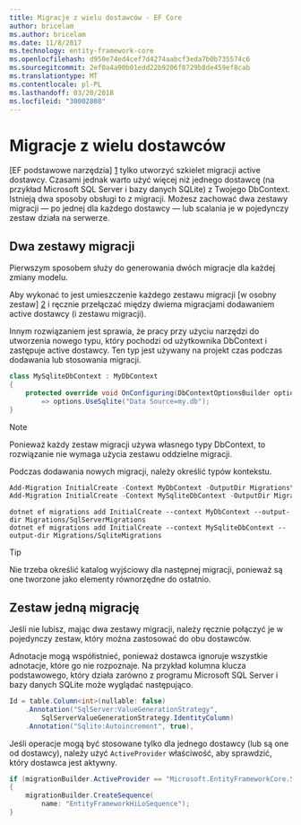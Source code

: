 ```yaml
---
title: Migracje z wielu dostawców - EF Core
author: bricelam
ms.author: bricelam
ms.date: 11/8/2017
ms.technology: entity-framework-core
ms.openlocfilehash: d950e74ed4cef7d4274aabcf3eda7b0b735574c6
ms.sourcegitcommit: 2ef0a4a90b01edd22b9206f8729b8de459ef8cab
ms.translationtype: MT
ms.contentlocale: pl-PL
ms.lasthandoff: 03/20/2018
ms.locfileid: "30002808"
---
```

<a name="migrations-with-multiple-providers"></a>Migracje z wielu dostawców
==================================
[EF podstawowe narzędzia] [ 1] tylko utworzyć szkielet migracji active dostawcy. Czasami jednak warto użyć więcej niż jednego dostawcę (na przykład Microsoft SQL Server i bazy danych SQLite) z Twojego DbContext. Istnieją dwa sposoby obsługi to z migracji. Możesz zachować dwa zestawy migracji — po jednej dla każdego dostawcy — lub scalania je w pojedynczy zestaw działa na serwerze.

<a name="two-migration-sets"></a>Dwa zestawy migracji
------------------
Pierwszym sposobem służy do generowania dwóch migracje dla każdej zmiany modelu.

Aby wykonać to jest umieszczenie każdego zestawu migracji [w osobny zestaw] [ 2] i ręcznie przełączać między dwiema migracjami dodawaniem active dostawcy (i zestawu migracji).

Innym rozwiązaniem jest sprawia, że pracy przy użyciu narzędzi do utworzenia nowego typu, który pochodzi od użytkownika DbContext i zastępuje active dostawcy. Ten typ jest używany na projekt czas podczas dodawania lub stosowania migracji.

``` csharp
class MySqliteDbContext : MyDbContext
{
    protected override void OnConfiguring(DbContextOptionsBuilder options)
        => options.UseSqlite("Data Source=my.db");
}
```

> [!NOTE]
> Ponieważ każdy zestaw migracji używa własnego typy DbContext, to rozwiązanie nie wymaga użycia zestawu oddzielne migracji.

Podczas dodawania nowych migracji, należy określić typów kontekstu.

``` powershell
Add-Migration InitialCreate -Context MyDbContext -OutputDir Migrations\SqlServerMigrations
Add-Migration InitialCreate -Context MySqliteDbContext -OutputDir Migrations\SqliteMigrations
```
``` Console
dotnet ef migrations add InitialCreate --context MyDbContext --output-dir Migrations/SqlServerMigrations
dotnet ef migrations add InitialCreate --context MySqliteDbContext --output-dir Migrations/SqliteMigrations
```

> [!TIP]
> Nie trzeba określić katalog wyjściowy dla następnej migracji, ponieważ są one tworzone jako elementy równorzędne do ostatnio.

<a name="one-migration-set"></a>Zestaw jedną migrację
-----------------
Jeśli nie lubisz, mając dwa zestawy migracji, należy ręcznie połączyć je w pojedynczy zestaw, który można zastosować do obu dostawców.

Adnotacje mogą współistnieć, ponieważ dostawca ignoruje wszystkie adnotacje, które go nie rozpoznaje. Na przykład kolumna klucza podstawowego, który działa zarówno z programu Microsoft SQL Server i bazy danych SQLite może wyglądać następująco.

``` csharp
Id = table.Column<int>(nullable: false)
    .Annotation("SqlServer:ValueGenerationStrategy",
        SqlServerValueGenerationStrategy.IdentityColumn)
    .Annotation("Sqlite:Autoincrement", true),
```

Jeśli operacje mogą być stosowane tylko dla jednego dostawcy (lub są one od dostawcy), należy użyć `ActiveProvider` właściwość, aby sprawdzić, który dostawca jest aktywny.

``` csharp
if (migrationBuilder.ActiveProvider == "Microsoft.EntityFrameworkCore.SqlServer")
{
    migrationBuilder.CreateSequence(
        name: "EntityFrameworkHiLoSequence");
}
```


  [1]: ../../miscellaneous/cli/index.md
  [2]: projects.md
